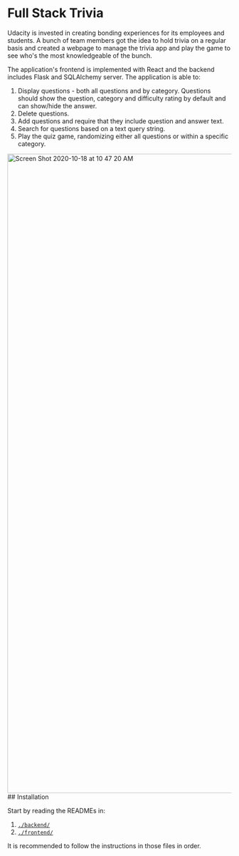 # Full Stack Trivia 

Udacity is invested in creating bonding experiences for its employees and students. A bunch of team members got the idea to hold trivia on a regular basis and created a  webpage to manage the trivia app and play the game to see who's the most knowledgeable of the bunch.

The application's frontend is implemented with React and the backend includes Flask and SQLAlchemy server.
The application is able to:

1) Display questions - both all questions and by category. Questions should show the question, category and difficulty rating by default and can show/hide the answer. 
2) Delete questions.
3) Add questions and require that they include question and answer text.
4) Search for questions based on a text query string.
5) Play the quiz game, randomizing either all questions or within a specific category.
<img width="1435" alt="Screen Shot 2020-10-18 at 10 47 20 AM" src="https://user-images.githubusercontent.com/51233872/96361747-fd421180-1130-11eb-9f77-5b1f8dc2d489.png">
## Installation

Start by reading the READMEs in:
1. [`./backend/`](./backend/README.md)
2. [`./frontend/`](./frontend/README.md)

It is recommended to follow the instructions in those files in order.
